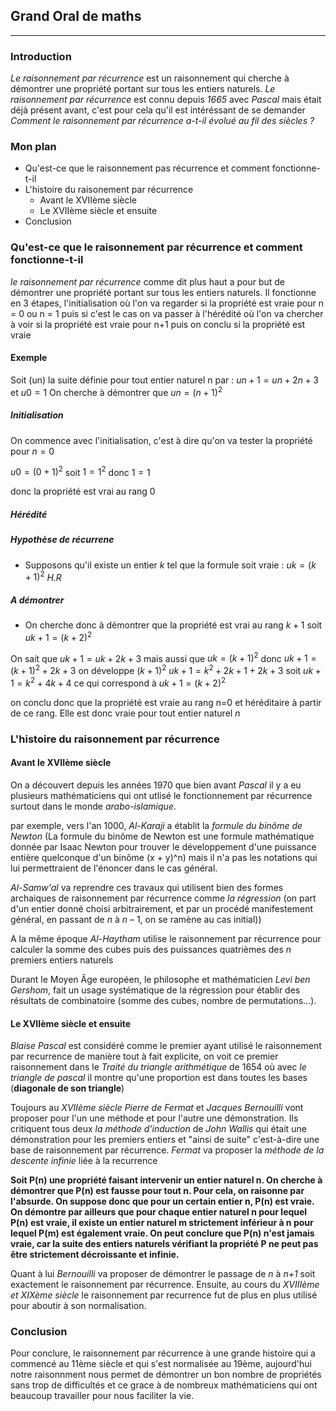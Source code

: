 

## Grand Oral de maths

---



### Introduction

*Le raisonnement par récurrence* est un raisonnement qui cherche à démontrer une propriété portant sur tous les entiers naturels. *Le raisonnement par récurrence* est connu depuis *1665* avec *Pascal* mais était déjà présent avant, c'est pour cela qu'il est intéréssant de se demander *Comment le raisonnement par récurrence a-t-il évolué au fil des siècles ?*

### Mon plan

- Qu'est-ce que le raisonnement pas récurrence et comment fonctionne-t-il
- L'histoire du raisonement par récurrence
	- Avant le XVIIème siècle
	- Le XVIIème siècle et ensuite
- Conclusion

### Qu'est-ce que le raisonnement par récurrence et comment fonctionne-t-il

*le raisonnement par récurrence* comme dit plus haut a pour but de démontrer une propriété portant sur tous les entiers naturels. Il fonctionne en 3 étapes, l'initialisation où l'on va regarder si la propriété est vraie pour n = 0 ou n = 1 puis si c'est le cas on va passer à l'hérédité où l'on va chercher à voir si la propriété est vraie pour n+1 puis on conclu si la propriété est vraie

#### Exemple

Soit (un) la suite définie pour tout entier naturel n par :
$un+1 = un + 2n + 3$ et $u0 = 1$
On cherche à démontrer que $un = (n+1)^2$

##### Initialisation

On commence avec l'initialisation, c'est à dire qu'on va tester la propriété pour $n=0$


$u0 = (0 + 1)^2$ soit $1 = 1^2$ donc $1 = 1$

donc la propriété est vrai au rang 0

##### Hérédité
##### Hypothèse de récurrene

- Supposons qu'il existe un entier *k* tel que la formule soit vraie :
$uk = (k+1)^2$ *H.R*

##### A démontrer

- On cherche donc à démontrer que la propriété est vrai au rang $k+1$ soit $uk+1 = (k + 2)^2$

On sait que 
$uk+1 = uk + 2k +3$
mais aussi que $uk = (k+1)^2$ donc
$uk+1 = (k+1)^2 + 2k + 3$
on développe $(k+1)^2$
$uk+1 = k^2 + 2k + 1 + 2k + 3$
soit
$uk+1 = k^2 + 4k + 4$
ce qui correspond à 
$uk+1 = (k+2)^2$

on conclu donc que la propriété est vraie au rang n=0 et héréditaire à partir de ce rang. Elle est donc vraie pour tout entier naturel *n*

### L'histoire du raisonnement par récurrence

#### Avant le XVIIème siècle

On a découvert depuis les années 1970 que bien avant *Pascal* il y a eu plusieurs mathématiciens qui ont utlisé le fonctionnement par récurrence surtout dans le monde *arabo-islamique*. 

par exemple, vers l'an 1000, *Al-Karaji* a établit la *formule du binôme de Newton* (La formule du binôme de Newton est une formule mathématique donnée par Isaac Newton pour trouver le développement d'une puissance entière quelconque d'un binôme (x + y)^n) mais il n'a pas les notations qui lui permettraient de l'énoncer dans le cas général. 

*Al-Samw'al* va reprendre ces travaux qui utilisent bien des formes archaiques de raisonnement par récurrence comme *la régression* (on part d'un entier donné choisi arbitrairement, et par un procédé manifestement général, en passant de _n_ à _n_ – 1, on se ramène au cas initial))

A la même époque *Al-Haytham* utilise le raisonnement par récurrence pour calculer la somme des cubes puis des puissances quatrièmes des _n_ premiers entiers naturels

Durant le Moyen Âge européen, le philosophe et mathématicien *Levi ben Gershom*, fait un usage systématique de la régression pour établir des résultats de combinatoire (somme des cubes, nombre de permutations…).

#### Le XVIIème siècle et ensuite

*Blaise Pascal* est considéré comme le premier ayant utilisé le raisonnement par recurrence de manière tout à fait explicite, on voit ce premier raisonnement dans le *Traité du triangle arithmétique* de 1654 où avec *le triangle de pascal* il montre qu'une proportion est dans toutes les bases (**diagonale de son triangle**)

Toujours au *XVIIème siècle* *Pierre de Fermat* et *Jacques Bernouilli* vont proposer pour l'un une méthode et pour l'autre une démonstration. Ils critiquent tous deux *la méthode d'induction* de *John Wallis* qui était une démonstration pour les premiers entiers et "ainsi de suite" c'est-à-dire une base de raisonnement par récurrence. *Fermat* va proposer la *méthode de la descente infinie* liée à la recurrence

**Soit P(n) une propriété faisant intervenir un entier naturel n. On cherche à démontrer que P(n) est fausse pour tout n. Pour cela, on raisonne par l'absurde. On suppose donc que pour un certain entier n, P(n) est vraie. On démontre par ailleurs que pour chaque entier naturel n pour lequel P(n) est vraie, il existe un entier naturel m strictement inférieur à n pour lequel P(m) est également vraie. On peut conclure que P(n) n'est jamais vraie, car la suite des entiers naturels vérifiant la propriété P ne peut pas être strictement décroissante et infinie.**

Quant à lui *Bernouilli* va proposer de démontrer le passage de *n* à *n+1* soit exactement le raisonnement par récurrence. Ensuite, au cours du *XVIIIème et XIXème siècle* le raisonnement par recurrence fut de plus en plus utilisé pour aboutir à son normalisation. 

### Conclusion

Pour conclure, le raisonnement par récurrence à une grande histoire qui a commencé au 11ème siècle et qui s'est normalisée au 19ème, aujourd'hui notre raisonnment nous permet de démontrer un bon nombre de propriétés sans trop de difficultés et ce grace à de nombreux mathématiciens qui ont beaucoup travailler pour nous faciliter la vie. 

